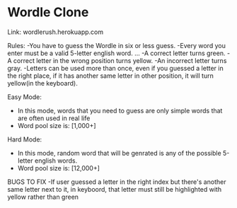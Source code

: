 # Wordle Clone 

Link: wordlerush.herokuapp.com

Rules: 
-You have to guess the Wordle in six or less guess.
-Every word you enter must be a valid 5-letter english word. ...
-A correct letter turns green.
-A correct letter in the wrong position turns yellow.
-An incorrect letter turns gray.
-Letters can be used more than once, even if you guessed a letter in the right place, if it has another same letter in other position, it will turn yellow(in the keyboard).

Easy Mode:
 - In this mode, words that you need to guess are only simple words that are often used in real life
 - Word pool size is: [1,000+]

Hard Mode:
 - In this mode, random word that will be genrated is any of the possible 5-letter english words.
 - Word pool size is: [12,000+]




BUGS TO FIX
-If user guessed a letter in the right index but there's another 
same letter next to it, in keyboord, that letter must still be highlighted with yellow rather than green
